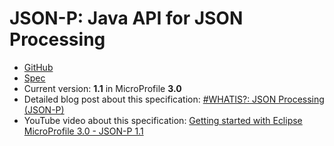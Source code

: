 # JSON-P: Java API for JSON Processing

* [GitHub](https://github.com/eclipse-ee4j/jsonp)
* [Spec](https://javaee.github.io/jsonp/)
* Current version: **1.1** in MicroProfile **3.0**
* Detailed blog post about this specification: [#WHATIS?: JSON Processing (JSON-P)](https://rieckpil.de/whatis-json-processing-json-p/)
* YouTube video about this specification: [Getting started with Eclipse MicroProfile 3.0 - JSON-P 1.1]()